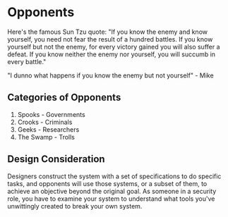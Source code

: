 Opponents
=====
Here's the famous Sun Tzu quote: "If you know the enemy and know yourself, you need not fear the result of a hundred battles. If you know yourself but not the enemy, for every victory gained you will also suffer a defeat. If you know neither the enemy nor yourself, you will succumb in every battle."

"I dunno what happens if you know the enemy but not yourself" - Mike

## Categories of Opponents
1. Spooks - Governments
2. Crooks - Criminals
3. Geeks - Researchers
4. The Swamp - Trolls

## Design Consideration
Designers construct the system with a set of specifications to do specific tasks, and opponents will use those systems, or a subset of them, to achieve an objective beyond the original goal. As someone in a security role, you have to examine your system to understand what tools you've unwittingly created to break your own system. 